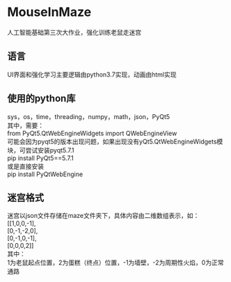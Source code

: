 # MouseInMaze
人工智能基础第三次大作业，强化训练老鼠走迷宫

## 语言
UI界面和强化学习主要逻辑由python3.7实现，动画由html实现

## 使用的python库
sys，os，time，threading，numpy，math，json，PyQt5    
其中，需要：    
from PyQt5.QtWebEngineWidgets import QWebEngineView    
可能会因为pyqt5的版本出现问题，如果出现没有yQt5.QtWebEngineWidgets模块，可尝试安装pyqt5.7.1    
pip install PyQt5==5.7.1    
或是直接安装    
pip install PyQtWebEngine

## 迷宫格式
迷宫以json文件存储在maze文件夹下，具体内容由二维数组表示，如：    
[[1,0,0,-1],    
[0,-1,-2,0],    
[0,-1,0,-1],    
[0,0,0,2]]    
其中：    
1为老鼠起点位置，2为蛋糕（终点）位置，-1为墙壁，-2为周期性火焰，0为正常通路    



